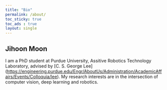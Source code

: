 ```yaml
---
title: "Bio"
permalink: /about/
toc_sticky: true
toc_ads : true
layout: single
---
```


## Jihoon Moon

I am a PhD student at Purdue University, Assitive Robotics Technology Laboratory, advised by [C. S. George Lee] (https://engineering.purdue.edu/Engr/AboutUs/Administration/AcademicAffairs/Events/Colloquia/lee). 
My research interests are in the intersection of computer vision, deep learning and robotics.
